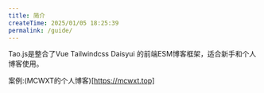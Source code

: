 ```yaml
---
title: 简介
createTime: 2025/01/05 18:25:39
permalink: /guide/
---
```


Tao.js是整合了Vue Tailwindcss Daisyui 的前端ESM博客框架，适合新手和个人博客使用。

案例:(MCWXT的个人博客)[https://mcwxt.top]